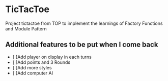 # TicTacToe
Project tictactoe from TOP to implement the learnings of Factory Functions and Module Pattern
## Additional features to be put when I come back
- [ ]Add player on display in each turns
- [ ]Add points and 3 Rounds
- [ ]Add more styles
- [ ]Add computer AI
